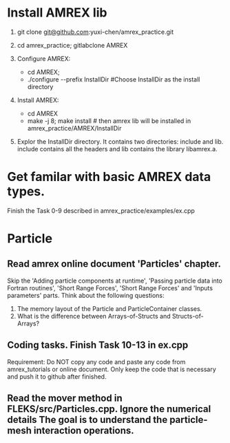 # Install AMREX lib
1. git clone git@github.com:yuxi-chen/amrex_practice.git
2. cd amrex_practice; gitlabclone AMREX
3. Configure AMREX:
   * cd AMREX; 
   * ./configure --prefix InstallDir #Choose InstallDir as the install directory
4. Install AMREX:
   * cd AMREX
   * make -j 8; make install  # then amrex lib will be installed in amrex_practice/AMREX/InstallDir

5. Explor the InstallDir directory. It contains two directories: include and lib. include contains all the headers and lib contains the library libamrex.a. 

# Get familar with basic AMREX data types. 
Finish the Task 0-9 described in amrex_practice/examples/ex.cpp

# Particle
## Read amrex online document 'Particles' chapter. 
Skip the 'Adding particle components at runtime', 'Passing particle data into Fortran routines', 'Short Range Forces', 'Short Range Forces' and 'Inputs parameters' parts. Think about the following questions:
1. The memory layout of the Particle and ParticleContainer classes. 
2. What is the difference between Arrays-of-Structs and Structs-of-Arrays?
## Coding tasks. Finish Task 10-13 in ex.cpp
Requirement: Do NOT copy any code and paste any code from amrex_tutorials or online document. Only keep the code that is necessary and push it to github after finished.  

## Read the mover method in FLEKS/src/Particles.cpp. Ignore the numerical details The goal is to understand the particle-mesh interaction operations. 

